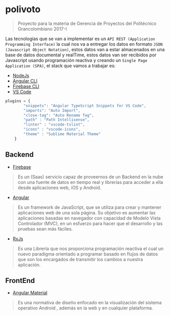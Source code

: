 # polivoto
> Proyecto para la materia de Gerencia de Proyectos del Politécnico Grancolombiano 2017-I

Las tecnologías que se van a implementar es un `API REST (Application Programming Interface)` la cual nos va a entregar los datos en formato `JSON (Javascript Object Notation)`, estos datos van a estar almacenados en una base de datos documental y realTime, estos datos van ser recibidos por Javascript usando programación reactiva y creando un `Single Page Application (SPA)`, el stack que vamos a trabajar es:

- [NodeJs](https://nodejs.org/es/ "NodeJs")
- [Angular CLI](https://cli.angular.io/ "Angular CLI")
- [Firebase CLI](https://github.com/firebase/firebase-tools "Firebase CLI")
- [VS Code](https://code.visualstudio.com/ "VS Code") 

```javascript
plugins = {
    	"snippets": "Angular TypeScript Snippets for VS Code",
    	"imports": "Auto Import",
    	"close-tag": "Auto Rename Tag",
    	"path" : "Path Intellisense",
    	"linter" : "vscode-tslint",
    	"icons" : "vscode-icons",
    	"theme" : "Sublime Material Theme"
	}
```


Backend
---- 

- [Firebase](https://console.firebase.google.com/ "Firebase")

>Es un (Saas) servicio capaz de proveernos de un Backend en la nube con una fuente de datos en tiempo real y librerías para acceder a ella desde aplicaciones web, iOS y Android.

- [Angular](https://angular.io/ "Angular")

>Es un framework de JavaScript, que se utiliza para crear y mantener aplicaciones web de una sola página. Su objetivo es aumentar las aplicaciones basadas en navegador con capacidad de Modelo Vista Controlador (MVC), en un esfuerzo para hacer que el desarrollo y las pruebas sean más fáciles.

- [RxJs](http://reactivex.io/rxjs/ "RxJs")

>Es una Librería que nos proporciona programación reactiva el cual un nuevo paradigma orientado a programar basado en flujos de datos que son los encargados de transmitir los cambios a nuestra aplicación.

FrontEnd
---- 
- [Angular Material](https://material.angular.io/ "Angular Material")

>Es una normativa de diseño enfocado en la visualización del sistema operativo Android , además en la web y en cualquier plataforma.
